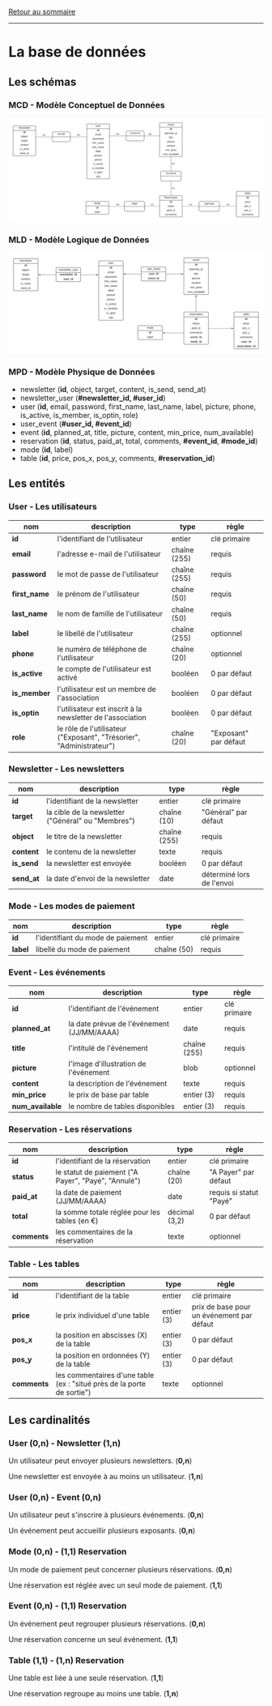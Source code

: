 [Retour au sommaire](README.md)

***

# La base de données

## Les schémas

### MCD -  Modèle Conceptuel de Données

![MCD](./schemas/entities/MCD.png)

### MLD -  Modèle Logique de Données

![MLD](./schemas/entities/MLD.png)

### MPD -  Modèle Physique de Données

- newsletter (**id**, object, target, content, is_send, send_at)
- newsletter_user (**#newsletter_id, #user_id**)
- user (**id**, email, password, first_name, last_name, label, picture, phone, is_active, is_member, is_optin, role)
- user_event (**#user_id, #event_id**)
- event (**id**, planned_at, title, picture, content, min_price, num_available)
- reservation (**id**, status, paid_at, total, comments, **#event_id**, **#mode_id**)
- mode (**id**, label)
- table (**id**, price, pos_x, pos_y, comments, **#reservation_id**)

## Les entités

### User - Les utilisateurs

nom|description|type|règle
-|-|-|-
**id**|l'identifiant de l'utilisateur|entier|clé primaire
**email**|l'adresse e-mail de l'utilisateur|chaîne (255)|requis
**password**|le mot de passe de l'utilisateur|chaîne (255)|requis
**first_name**|le prénom de l'utilisateur|chaîne (50)|requis
**last_name**|le nom de famille de l'utilisateur|chaîne (50)|requis
**label**|le libellé de l'utilisateur|chaîne (255)|optionnel
**phone**|le numéro de téléphone de l'utilisateur|chaîne (20)|optionnel
**is_active**|le compte de l'utilisateur est activé|booléen|0 par défaut
**is_member**|l'utilisateur est un membre de l'association|booléen|0 par défaut
**is_optin**|l'utilisateur est inscrit à la newsletter de l'association|booléen|0 par défaut
**role**|le rôle de l'utilisateur ("Exposant", "Trésorier", "Administrateur")|chaîne (20)|"Exposant" par défaut

### Newsletter - Les newsletters

nom|description|type|règle
-|-|-|-
**id**|l'identifiant de la newsletter|entier|clé primaire
**target**|la cible de la newsletter ("Général" ou "Membres")|chaîne (10)|"Général" par défaut
**object**|le titre de la newsletter|chaîne (255)|requis
**content**|le contenu de la newsletter|texte|requis
**is_send**|la newsletter est envoyée|booléen|0 par défaut
**send_at**|la date d'envoi de la newsletter|date|déterminé lors de l'envoi

### Mode - Les modes de paiement

nom|description|type|règle
-|-|-|-
**id**|l'identifiant du mode de paiement|entier|clé primaire
**label**|libellé du mode de paiement|chaîne (50)|requis

### Event - Les événements

nom|description|type|règle
-|-|-|-
**id**|l'identifiant de l'événement|entier|clé primaire
**planned_at**|la date prévue de l'événement (JJ/MM/AAAA)|date|requis
**title**|l'intitulé de l'événement|chaîne (255)|requis
**picture**|l'image d'illustration de l'événement|blob|optionnel
**content**|la description de l'événement|texte|requis
**min_price**|le prix de base par table|entier (3)|requis
**num_available**|le nombre de tables disponibles|entier (3)|requis

### Reservation - Les réservations

nom|description|type|règle
-|-|-|-
**id**|l'identifiant de la réservation|entier|clé primaire
**status**|le statut de paiement ("A Payer", "Payé", "Annulé")|chaîne (20)|"A Payer" par défaut
**paid_at**|la date de paiement (JJ/MM/AAAA)|date|requis si statut "Payé"
**total**|la somme totale réglée pour les tables (en €)|décimal (3,2)|0 par défaut
**comments**|les commentaires de la réservation|texte|optionnel

### Table - Les tables

nom|description|type|règle
-|-|-|-
**id**|l'identifiant de la table|entier|clé primaire
**price**|le prix individuel d'une table|entier (3)|prix de base pour un événement par défaut
**pos_x**|la position en abscisses (X) de la table|entier (3)|0 par défaut
**pos_y**|la position en ordonnées (Y) de la table|entier (3)|0 par défaut
**comments**|les commentaires d'une table (ex : "situé près de la porte de sortie")|texte|optionnel

## Les cardinalités

### User (0,n) - Newsletter (1,n)

Un utilisateur peut envoyer plusieurs newsletters. (**0,n**)

Une newsletter est envoyée à au moins un utilisateur. (**1,n**)

### User (0,n) - Event (0,n)

Un utilisateur peut s'inscrire à plusieurs événements. (**0,n**)

Un événement peut accueillir plusieurs exposants. (**0,n**)

### Mode (0,n) - (1,1) Reservation

Un mode de paiement peut concerner plusieurs réservations. (**0,n**)

Une réservation est réglée avec un seul mode de paiement. (**1,1**)

### Event (0,n) - (1,1) Reservation

Un événement peut regrouper plusieurs réservations. (**0,n**)

Une réservation concerne un seul événement. (**1,1**)

### Table (1,1) - (1,n) Reservation

Une table est liée à une seule réservation. (**1,1**)

Une réservation regroupe au moins une table. (**1,n**)
